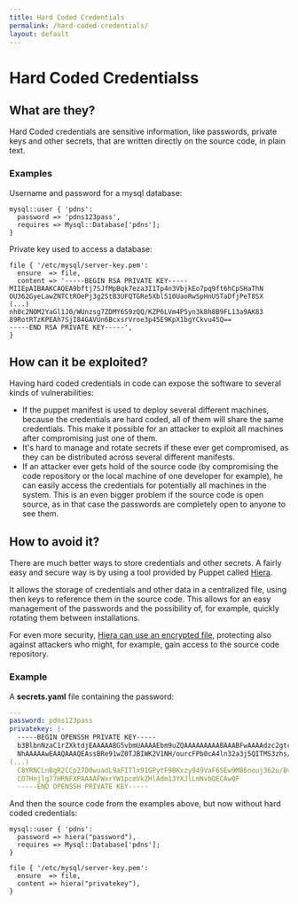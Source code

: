 ```yaml
---
title: Hard Coded Credentials
permalink: /hard-coded-credentials/
layout: default
---
```


# Hard Coded Credentialss

## What are they?

Hard Coded credentials are sensitive information, like passwords, private keys and other secrets, that are written directly on the source code, in plain text.
### Examples
Username and password for a mysql database:
```puppet
mysql::user { 'pdns':
  password => 'pdns123pass',
  requires => Mysql::Database['pdns'];
}
```

Private key used to access a database:
```puppet
file { '/etc/mysql/server-key.pem':
  ensure  => file,
  content => '-----BEGIN RSA PRIVATE KEY-----
MIIEpAIBAAKCAQEA9bftj7SJfMpBqk7eza3I1Tp4n3VbjkEo7pq9ft6hCpSHaThN
OU362GyeLawZNTCtROePj3g2StB3UFQTGRe5Xbl510UaoRwSpHnUSTaDfjPeT8SX
(...)
nh0c2NOM2YaGl1J0/WUnzsg7ZDMY6S9zQQ/KZP6LVm4P5yn3k8h8B9FL13a9AK83
89RotRTzKPEAh7SjI84GAVUn6BcxsrVroe3p45E9KpX1bgYCkvu45Q==
-----END RSA PRIVATE KEY-----',
}
```

## How can it be exploited?

Having hard coded credentials in code can expose the software to several kinds of vulnerabilities:
* If the puppet manifest is used to deploy several different machines, because the credentials are hard coded, all of them will share the same credentials. This make it possible for an attacker to exploit all machines after compromising just one of them.
* It's hard to manage and rotate secrets if these ever get compromised, as they can be distributed across several different manifests.
* If an attacker ever gets hold of the source code (by compromising the code repository or the local machine of one developer for example), he can easily access the credentials for potentially all machines in the system. 
  This is an even bigger problem if the source code is open source, as in that case the passwords are completely open to anyone to see them.
  
## How to avoid it?

There are much better ways to store credentials and other secrets. A fairly easy and secure way is by using a tool provided by Puppet called [Hiera](https://puppet.com/docs/puppet/7.6/hiera.html).

It allows the storage of credentials and other data in a centralized file, using then keys to reference them in the source code. This allows for an easy management of the passwords and the possibility of, for example, quickly rotating them between installations.

For even more security, [Hiera can use an encrypted file](https://puppet.com/blog/encrypt-your-data-using-hiera-eyaml/), protecting also against attackers who might, for example, gain access to the source code repository.

### Example

A **secrets.yaml** file containing the password:

```yaml
---
password: pdns123pass
privatekey: |-
  -----BEGIN OPENSSH PRIVATE KEY-----
  b3BlbnNzaC1rZXktdjEAAAAABG5vbmUAAAAEbm9uZQAAAAAAAAABAAABFwAAAAdzc2gtcn
  NhAAAAAwEAAQAAAQEAssBRe91wZ0TJBIWK2V1NH/ourcFPb0cA4ln32a3j5QITMS3zhs/o
(...)
  C8YRNCLnBgR2CCp27D0wuadL9aFITlx91GPytF9BKxzy949VaF6SEw9M86oouj362u/BvP
  CO7Hnjlg77HRNFXPAAAAFWxrYW1pcmVkZHlAdm13YXJlLmNvbQECAwQF
  -----END OPENSSH PRIVATE KEY-----
```

And then the source code from the examples above, but now without hard coded credentials:

```puppet
mysql::user { 'pdns':
  password => hiera("password"),
  requires => Mysql::Database['pdns'];
}

file { '/etc/mysql/server-key.pem':
  ensure  => file,
  content => hiera("privatekey"),
}
```